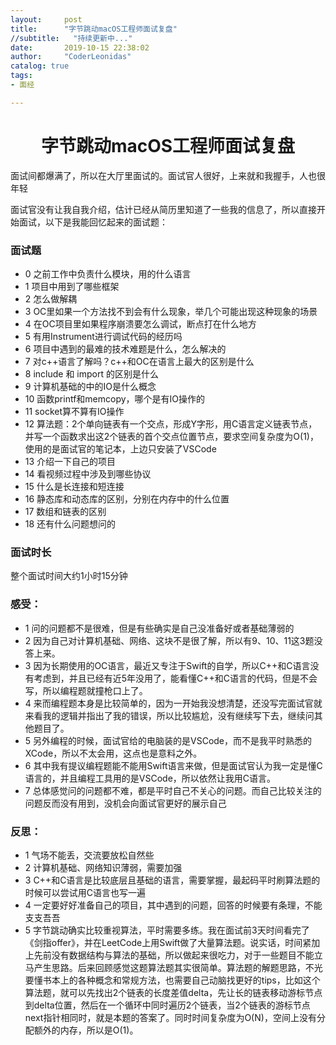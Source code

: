 ```yaml
---
layout:     post
title:      "字节跳动macOS工程师面试复盘"
//subtitle:   "持续更新中..."
date:       2019-10-15 22:38:02
author:     "CoderLeonidas"
catalog: true
tags:
- 面经

---
```




# <center>字节跳动macOS工程师面试复盘

面试间都爆满了，所以在大厅里面试的。面试官人很好，上来就和我握手，人也很年轻

面试官没有让我自我介绍，估计已经从简历里知道了一些我的信息了，所以直接开始面试，以下是我能回忆起来的面试题：

### 面试题

- 0 之前工作中负责什么模块，用的什么语言
- 1 项目中用到了哪些框架
- 2 怎么做解耦
- 3 OC里如果一个方法找不到会有什么现象，举几个可能出现这种现象的场景
- 4 在OC项目里如果程序崩溃要怎么调试，断点打在什么地方
- 5 有用Instrument进行调试代码的经历吗
- 6 项目中遇到的最难的技术难题是什么，怎么解决的
- 7 对c++语言了解吗？c++和OC在语言上最大的区别是什么
- 8 include 和 import 的区别是什么
- 9 计算机基础的中的IO是什么概念
- 10 函数printf和memcopy，哪个是有IO操作的
- 11 socket算不算有IO操作
- 12 算法题：2个单向链表有一个交点，形成Y字形，用C语言定义链表节点，并写一个函数求出这2个链表的首个交点位置节点，要求空间复杂度为O(1)，使用的是面试官的笔记本，上边只安装了VSCode
- 13 介绍一下自己的项目
- 14 看视频过程中涉及到哪些协议
- 15 什么是长连接和短连接
- 16 静态库和动态库的区别，分别在内存中的什么位置
- 17 数组和链表的区别
- 18 还有什么问题想问的

### 面试时长

整个面试时间大约1小时15分钟


### 感受：

- 1 问的问题都不是很难，但是有些确实是自己没准备好或者基础薄弱的
- 2 因为自己对计算机基础、网络、这块不是很了解，所以有9、10、11这3题没答上来。
- 3 因为长期使用的OC语言，最近又专注于Swift的自学，所以C++和C语言没有考虑到，并且已经有近5年没用了，能看懂C++和C语言的代码，但是不会写，所以编程题就撞枪口上了。
- 4 来而编程题本身是比较简单的，因为一开始我没想清楚，还没写完面试官就来看我的逻辑并指出了我的错误，所以比较尴尬，没有继续写下去，继续问其他题目了。
- 5 另外编程的时候，面试官给的电脑装的是VSCode，而不是我平时熟悉的XCode，所以不太会用，这点也是意料之外。
- 6 其中我有提议编程题能不能用Swift语言来做，但是面试官认为我一定是懂C语言的，并且编程工具用的是VSCode，所以依然让我用C语言。
- 7 总体感觉问的问题都不难，都是平时自己不关心的问题。而自己比较关注的问题反而没有用到，没机会向面试官更好的展示自己


### 反思：

- 1 气场不能丢，交流要放松自然些 
- 2 计算机基础、网络知识薄弱，需要加强
- 3 C++和C语言是比较底层且基础的语言，需要掌握，最起码平时刷算法题的时候可以尝试用C语言也写一遍
- 4 一定要好好准备自己的项目，其中遇到的问题，回答的时候要有条理，不能支支吾吾
- 5 字节跳动确实比较重视算法，平时需要多练。我在面试前3天时间看完了《剑指offer》，并在LeetCode上用Swift做了大量算法题。说实话，时间紧加上先前没有数据结构与算法的基础，所以做起来很吃力，对于一些题目不能立马产生思路。后来回顾感觉这题算法题其实很简单。算法题的解题思路，不光要懂书本上的各种概念和常规方法，也需要自己动脑找更好的tips，比如这个算法题，就可以先找出2个链表的长度差值delta，先让长的链表移动游标节点到delta位置，然后在一个循环中同时遍历2个链表，当2个链表的游标节点next指针相同时，就是本题的答案了。同时时间复杂度为O(N)，空间上没有分配额外的内存，所以是O(1)。
